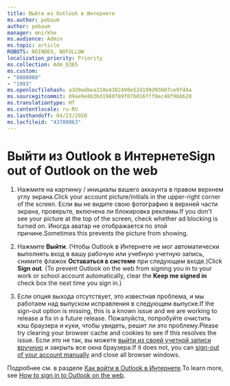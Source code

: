 ```yaml
---
title: Выйти из Outlook в Интернете
ms.author: pebaum
author: pebaum
manager: mnirkhe
ms.audience: Admin
ms.topic: article
ROBOTS: NOINDEX, NOFOLLOW
localization_priority: Priority
ms.collection: Adm_O365
ms.custom:
- "8000008"
- "1993"
ms.openlocfilehash: a3d9adbea318e4302490e52d190d93607ce9fd4a
ms.sourcegitcommit: 89ae9e8b36d1980f89f07b016fff0ec48f96b620
ms.translationtype: HT
ms.contentlocale: ru-RU
ms.lasthandoff: 04/23/2020
ms.locfileid: "43789063"
---
```

# <a name="sign-out-of-outlook-on-the-web"></a><span data-ttu-id="97398-102">Выйти из Outlook в Интернете</span><span class="sxs-lookup"><span data-stu-id="97398-102">Sign out of Outlook on the web</span></span>

1. <span data-ttu-id="97398-103">Нажмите на картинку / инициалы вашего аккаунта в правом верхнем углу экрана.</span><span class="sxs-lookup"><span data-stu-id="97398-103">Click your account picture/initials in the upper-right corner of the screen.</span></span> <span data-ttu-id="97398-104">Если вы не видите свою фотографию в верхней части экрана, проверьте, включена ли блокировка рекламы.</span><span class="sxs-lookup"><span data-stu-id="97398-104">If you don't see your picture at the top of the screen, check whether ad blocking is turned on.</span></span> <span data-ttu-id="97398-105">Иногда аватар не отображается по этой причине.</span><span class="sxs-lookup"><span data-stu-id="97398-105">Sometimes this prevents the picture from showing.</span></span>

2. <span data-ttu-id="97398-106">Нажмите **Выйти**. (Чтобы Outlook в Интернете не мог автоматически выполнять вход в вашу рабочую или учебную учетную запись, снимите флажок **Оставаться в системе** при следующем входе.)</span><span class="sxs-lookup"><span data-stu-id="97398-106">Click **Sign out**. (To prevent Outlook on the web from signing you in to your work or school account automatically, clear the **Keep me signed in** check box the next time you sign in.)</span></span>

3. <span data-ttu-id="97398-107">Если опция выхода отсутствует, это известная проблема, и мы работаем над выпуском исправления в следующем выпуске.</span><span class="sxs-lookup"><span data-stu-id="97398-107">If the sign-out option is missing, this is a known issue and we are working to release a fix in a future release.</span></span>  <span data-ttu-id="97398-108">Пожалуйста, попробуйте очистить кэш браузера и куки, чтобы увидеть, решит ли это проблему.</span><span class="sxs-lookup"><span data-stu-id="97398-108">Please try clearing your browser cache and cookies to see if this resolves the issue.</span></span>  <span data-ttu-id="97398-109">Если это не так, вы можете [выйти из своей учетной записи вручную](https://login.live.com/logout.srf) и закрыть все окна браузера.</span><span class="sxs-lookup"><span data-stu-id="97398-109">If it does not, you can [sign-out of your account manually](https://login.live.com/logout.srf) and close all browser windows.</span></span>

<span data-ttu-id="97398-110">Подробнее см. в разделе [Как войти в Outlook в Интернете](https://support.office.com/article/how-to-sign-in-to-outlook-on-the-web-763fab4d-0138-4814-b450-37fc286bcb79).</span><span class="sxs-lookup"><span data-stu-id="97398-110">To learn more, see [How to sign in to Outlook on the web](https://support.office.com/article/how-to-sign-in-to-outlook-on-the-web-763fab4d-0138-4814-b450-37fc286bcb79).</span></span>
